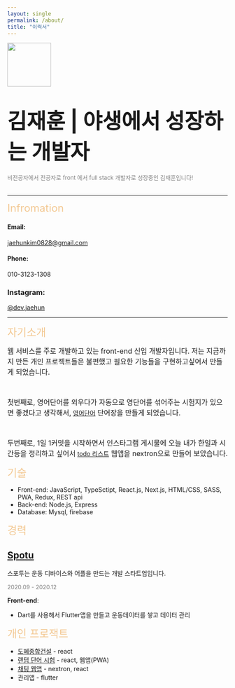 ```yaml
---
layout: single
permalink: /about/
title: "이력서"
---
```


<img src="https://user-images.githubusercontent.com/67530239/148519069-f793fd6f-b657-4608-a86e-18dce6a2e053.png" width="100" height="100"/>

# <font size='7'>김재훈 | 야생에서 성장하는 개발자</font>

<span style='color: grey'><font size='2'>비전공자에서 전공자로 front 에서 full stack 개발자로 성장중인 김재훈입니다!</font></span>
<br>
<br>

<hr />
<span style='color: #F3C892'><font size='5'>Infromation</font></span>
<br>

#### Email:

jaehunkim0828@gmail.com

#### Phone:

010-3123-1308

### Instagram:

[@dev.jaehun](https://www.instagram.com/dev.jaehun/)

<hr />

<span style='color: #F3C892'><font size='5'>자기소개</font></span>

<font size='3'>웹 서비스를 주로 개발하고 있는 front-end 신입 개발자입니다. 저는 지금까지 만든 개인 프로젝트들은 불편했고 필요한 기능들을 구현하고싶어서 만들게 되었습니다.
</font>

<br>

<font size='3'>첫번째로, 영어단어를 외우다가 자동으로 영단어를 섞어주는 시험지가 있으면 좋겠다고 생각해서,</font> [영어단어](https://dailyvocatest.tk/)<font size='3'> 단어장을 만들게 되었습니다.</font>

<br>

<font size='3'>두번째로, 1일 1커밋을 시작하면서 인스타그램 게시물에 오늘 내가 한일과 시간등을 정리하고 싶어서</font> [todo 리스트](https://github.com/jaehunkim0828/nextron-checkwork)<font size='3'> 웹앱을 nextron으로 만들어 보았습니다. </font>

<span style='color: #F3C892'><font size='5'>기술</font></span>

- Front-end: JavaScript, TypeSctipt, React.js, Next.js, HTML/CSS, SASS, PWA, Redux, REST api
- Back-end: Node.js, Express
- Database: Mysql, firebase

<span style='color: #F3C892'><font size='5'>경력</font></span>

## [Spotu](https://spotu.io/ko.html)

스포투는 운동 디바이스와 어플을 만드는 개발 스타트업입니다.

<span style='color: grey'><font size='2'>2020.09 - 2020.12</font></span>

**Front-end**:

- Dart를 사용해서 Flutter앱을 만들고 운동데이터를 쌓고 데이터 관리

<span style='color: #F3C892'><font size='5'>개인 프로잭트</font></span>

- [도혜종합건설](http://dohye.co.kr) - react
- [랜덤 단어 시험](https://dailyvocatest.tk) - react, 웹앱(PWA)
- [채팅 웹앱](https://github.com/jaehunkim0828/nextron-chatting) - nextron, react
- 관리앱 - flutter
